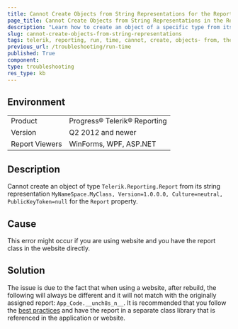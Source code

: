 ```yaml
---
title: Cannot Create Objects from String Representations for the Report Property  
page_title: Cannot Create Objects from String Representations in the Report Property
description: "Learn how to create an object of a specific type from its string representation for the Report property when working with Telerik Reporting."
slug: cannot-create-objects-from-string-representations
tags: telerik, reporting, run, time, cannot, create, objects- from, their, string, representations, in, report, property
previous_url: /troubleshooting/run-time
published: True
component:
type: troubleshooting
res_type: kb
---
```


## Environment

<table>
	<tbody>
		<tr>
			<td>Product</td>
			<td>Progress® Telerik® Reporting</td>
		</tr>
		<tr>
			<td>Version</td>
			<td>Q2 2012 and newer</td>
		</tr>
	        <tr>
			<td>Report Viewers</td>
			<td>WinForms, WPF, ASP.NET</td>
		</tr>
	</tbody>
</table>

## Description

Cannot create an object of type `Telerik.Reporting.Report` from its string representation `MyNameSpace.MyClass, Version=1.0.0.0, Culture=neutral, PublicKeyToken=null` for the `Report` property.

## Cause

This error might occur if you are using website and you have the report class in the website directly.

## Solution  

The issue is due to the fact that when using a website, after rebuild, the following will always be different and it will not match with the originally assigned report: `App_Code.__unch8s_n__`. It is recommended that you follow the [best practices](66CD7D60-7708-42D5-8BB4-506676E8679E) and have the report in a separate class library that is referenced in the application or website.         
